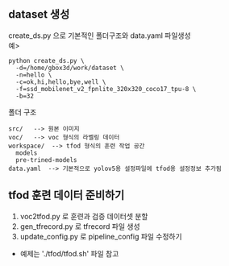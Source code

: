 ## dataset 생성

create_ds.py 으로 기본적인 폴더구조와 data.yaml 파일생성   
예>
```
python create_ds.py \
  -d=/home/gbox3d/work/dataset \
  -n=hello \
  -c=ok,hi,hello,bye,well \
  -f=ssd_mobilenet_v2_fpnlite_320x320_coco17_tpu-8 \
  -b=32 
```

폴더 구조  
```
src/   --> 원본 이미지
voc/   --> voc 형식의 라벨링 데이터
workspace/  --> tfod 형식의 훈련 작업 공간
  models
  pre-trined-models
data.yaml  --> 기본적으로 yolov5용 설정파일에 tfod용 설정정보 추가됨
```

## tfod 훈련 데이터 준비하기 

1. voc2tfod.py 로 훈련과 검증 데이터셋 분할  
2. gen_tfrecord.py 로 tfrecord 파일 생성  
3. update_config.py 로 pipeline_config 파일 수정하기    

* 예제는 './tfod/tfod.sh' 파일 참고  